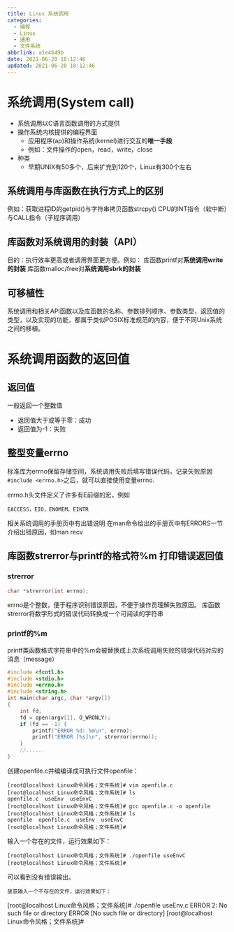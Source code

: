 ```yaml
---
title: Linux 系统调用
categories:
  - 编程
  - Linux
  - 通用
  - 文件系统
abbrlink: a1e4649b
date: 2021-06-20 18:12:46
updated: 2021-06-20 18:12:46
---
```

# 系统调用(System call)
- 系统调用以C语言函数调用的方式提供
- 操作系统内核提供的编程界面
  - 应用程序(ap)和操作系统(kernel)进行交互的**唯一手段**
  - 例如：文件操作的open，read，write，close
- 种类
  - 早期UNIX有50多个，后来扩充到120个，Linux有300个左右

## 系统调用与库函数在执行方式上的区别
例如：获取进程ID的getpid()与字符串拷贝函数strcpy()
CPU的INT指令（软中断）与CALL指令（子程序调用）

## 库函数对系统调用的封装（API）
目的：执行效率更高或者调用界面更方便。例如：
库函数printf对**系统调用write的封装**
库函数malloc/free对**系统调用sbrk的封装**

## 可移植性
系统调用和相关API函数以及库函数的名称、参数排列顺序、参数类型，返回值的类型，以及实现的功能，都属于类似POSIX标准规范的内容，便于不同Unix系统之间的移植。

# 系统调用函数的返回值
## 返回值
一般返回一个整数值
- 返回值大于或等于零：成功
- 返回值为-1：失败

## 整型变量errno
标准库为errno保留存储空间，系统调用失败后填写错误代码，记录失败原因
`#include <errno.h>`之后，就可以直接使用变量errno.

errno.h头文件定义了许多有E前缀的宏，例如
```
EACCESS，EIO，ENOMEM，EINTR
```
相关系统调用的手册页中有出错说明
在man命令给出的手册页中有ERRORS一节介绍出错原因，如man recv

## 库函数strerror与printf的格式符%m 打印错误返回值

### strerror
```c
char *strerror(int errno);
```
errno是个整数，便于程序识别错误原因，不便于操作员理解失败原因。
库函数strerror将数字形式的错误代码转换成一个可阅读的字符串

### printf的%m
printf类函数格式字符串中的%m会被替换成上次系统调用失败的错误代码对应的消息（message）

```c openfile.c
#include <fcntl.h>
#include <stdio.h>
#include <errno.h>
#include <string.h>
int main(char argc, char *argv[])
{
    int fd;
    fd = open(argv[1], O_WRONLY);
    if (fd == -1) {
        printf("ERROR %d: %m\n", errno);
        printf("ERROR [%s]\n", strerror(errno));
    }
    //......
}
```
创建openfile.c并编编译成可执行文件openfile：
```
[root@localhost Linux命令风格；文件系统]# vim openfile.c
[root@localhost Linux命令风格；文件系统]# ls
openfile.c  useEnv  useEnvC
[root@localhost Linux命令风格；文件系统]# gcc openfile.c -o openfile
[root@localhost Linux命令风格；文件系统]# ls
openfile  openfile.c  useEnv  useEnvC
[root@localhost Linux命令风格；文件系统]# 
```

输入一个存在的文件，运行效果如下：
```
[root@localhost Linux命令风格；文件系统]# ./openfile useEnvC 
[root@localhost Linux命令风格；文件系统]# 
```
可以看到没有错误输出。
```
故意输入一个不存在的文件，运行效果如下：
```
[root@localhost Linux命令风格；文件系统]# ./openfile useEnv.c
ERROR 2: No such file or directory
ERROR [No such file or directory]
[root@localhost Linux命令风格；文件系统]# 
```
